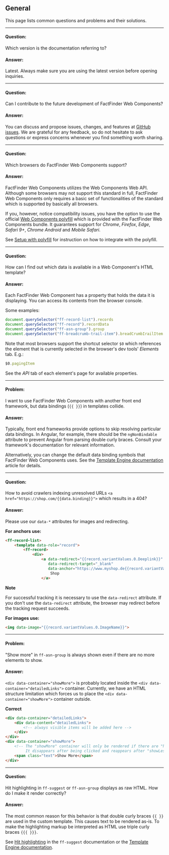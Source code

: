 ## General

This page lists common questions and problems and their solutions.

---

#### Question:

Which version is the documentation referring to?

#### Answer:

Latest.
Always make sure you are using the latest version before opening inquiries.

---

#### Question:

Can I contribute to the future development of FactFinder Web Components?

#### Answer:

You can discuss and propose issues, changes, and features at [GitHub issues](https://github.com/FACT-Finder-Web-Components/ff-web-components/issues).
We are grateful for any feedback, so do not hesitate to ask questions or express concerns whenever you find something worth sharing.

---

#### Question:

Which browsers do FactFinder Web Components support?

#### Answer:

FactFinder Web Components utilizes the Web Components Web API.
Although some browsers may not support this standard in full, FactFinder Web Components only requires a basic set of functionalities of the standard which is supported by basically all browsers.

If you, however, notice compatibility issues, you have the option to use the official [Web Components polyfill](https://github.com/webcomponents/polyfills/tree/master/packages/webcomponentsjs#browser-support) which is provided with the FactFinder Web Components bundle.
It guarantees support for _Chrome_, _Firefox_, _Edge_, _Safari 9+_, _Chrome Android_ and _Mobile Safari_.

See [Setup with polyfill](/documentation/5.x/include-scripts) for instruction on how to integrate with the polyfill.

---

#### Question:

How can I find out which data is available in a Web Component's HTML template?

#### Answer:

Each FactFinder Web Component has a property that holds the data it is displaying.
You can access its contents from the browser console.

Some examples:

```js
document.querySelector("ff-record-list").records
document.querySelector("ff-record").recordData
document.querySelector("ff-asn-group").group
document.querySelector("ff-breadcrumb-trail-item").breadCrumbIrailItem
```

Note that most browsers support the shortcut selector `$0` which references the element that is currently selected in the browser's dev tools' _Elements_ tab.
E.g.:

```js
$0.pagingItem
```

See the _API_ tab of each element's page for available properties.

---

#### Problem:

I want to use FactFinder Web Components with another front end framework, but data bindings (`{{ }}`) in templates collide.

#### Answer:

Typically, front end frameworks provide options to skip resolving particular data bindings.
In Angular, for example, there should be the `ngNonBindable` attribute to prevent Angular from parsing double curly braces.
Consult your framework's documentation for relevant information.

Alternatively, you can change the default data binding symbols that FactFinder Web Components uses.
See the [Template Engine documentation](/documentation/5.x/template-engine) article for details.

---

#### Question:

How to avoid crawlers indexing unresolved URLs `<a href="https://shop.com/{{data.binding}}">` which results in a 404?

#### Answer:

Please use our `data-*` attributes for images and redirecting.

**For anchors use:**
```html
<ff-record-list>
    <template data-role="record">
        <ff-record>
            <div>
                <a data-redirect="{{record.variantValues.0.Deeplink}}"
                   data-redirect-target="_blank"
                   data-anchor="https://www.myshop.de{{record.variantValues.0.Deeplink}}">
                    Shop
                </a>
```

**Note**

For successful tracking it is necessary to use the `data-redirect` attribute.
If you don't use the `data-redirect` attribute, the browser may redirect before the tracking request succeeds.

**For images use:**
```html
<img data-image="{{record.variantValues.0.ImageName}}">
```

---

#### Problem:

"Show more" in `ff-asn-group` is always shown even if there are no more elements to show.

#### Answer:

`<div data-container="showMore">` is probably located inside the `<div data-container="detailedLinks">` container.
Currently, we have an HTML structure limitation which forces us to place the `<div data-container="showMore">` container outside.

**Correct**
```html
<div data-container="detailedLinks">
    <div data-content="detailedLinks">
        <!-- always visible items will be added here -->
    </div>
</div>
<div data-container="showMore">
    <!-- The "showMore" container will only be rendered if there are "hiddenLinks" in the FactFinder response.
         It disappears after being clicked and reappears after "showLess" was clicked. -->
    <span class="text">Show More</span>
</div>
```

---

#### Question:

Hit highlighting in `ff-suggest` or `ff-asn-group` displays as raw HTML.
How do I make it render correctly?

#### Answer:

The most common reason for this behavior is that double curly braces `{{ }}` are used in the custom template.
This causes text to be rendered as-is.
To make the highlighting markup be interpreted as HTML use triple curly braces `{{{ }}}`.

See [Hit highlighting](/api/5.x/ff-suggest) in the `ff-suggest` documentation or the [Template Engine documentation](/documentation/5.x/template-engine).
